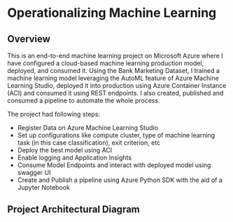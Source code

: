 # Operationalizing Machine Learning

## Overview

This is an end-to-end machine learning project on Microsoft Azure where I have configured a cloud-based machine learning production model, deployed, and consumed it. Using the Bank Marketing Dataset, I trained a machine learning model leveraging the AutoML feature of Azure Machine Learning Studio, deployed it into production using Azure Container Instance (ACI) and consumed it using REST endpoints. I also created, published and consumed a pipeline to automate the whole process.

The project had following steps:

- Register Data on Azure Machine Learning Studio
- Set up configurations like compute cluster, type of machine learning task (in this case classification), exit criterion, etc
- Deploy the best model using ACI
- Enable logging and Application Insights
- Consume Model Endpoints and interact with deployed model using swagger UI
- Create and Publish a pipeline using Azure Python SDK with the aid of a Jupyter Notebook

## Project Architectural Diagram


